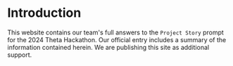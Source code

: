 # Introduction

This website contains our team's full answers to the `Project Story` prompt for the 2024 Theta Hackathon. Our official entry includes a summary of the information contained herein.  We are publishing this site as additional support.
